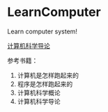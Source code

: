 # LearnComputer
Learn computer system!

[计算机科学导论](./notes/计算机导论.md)

参考书籍：

1. 计算机是怎样跑起来的
2. 程序是怎样跑起来的
3. 计算机科学概论
4. 计算机科学导论